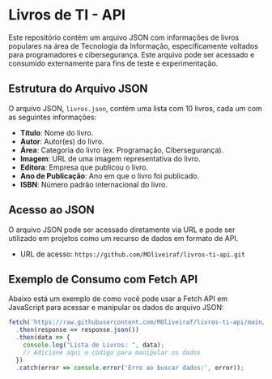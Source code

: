 # Livros de TI - API

Este repositório contém um arquivo JSON com informações de livros populares na área de Tecnologia da Informação, especificamente voltados para programadores e cibersegurança. Este arquivo pode ser acessado e consumido externamente para fins de teste e experimentação.

## Estrutura do Arquivo JSON

O arquivo JSON, `livros.json`, contém uma lista com 10 livros, cada um com as seguintes informações:

- **Título**: Nome do livro.
- **Autor**: Autor(es) do livro.
- **Área**: Categoria do livro (ex. Programação, Cibersegurança).
- **Imagem**: URL de uma imagem representativa do livro.
- **Editora**: Empresa que publicou o livro.
- **Ano de Publicação**: Ano em que o livro foi publicado.
- **ISBN**: Número padrão internacional do livro.

## Acesso ao JSON

O arquivo JSON pode ser acessado diretamente via URL e pode ser utilizado em projetos como um recurso de dados em formato de API.

- URL de acesso: `https://github.com/MOliveiraf/livros-ti-api.git`

## Exemplo de Consumo com Fetch API

Abaixo está um exemplo de como você pode usar a Fetch API em JavaScript para acessar e manipular os dados do arquivo JSON:

```javascript
fetch('https://raw.githubusercontent.com/MOliveiraf/livros-ti-api/main/livros.json')
  .then(response => response.json())
  .then(data => {
    console.log("Lista de Livros: ", data);
    // Adicione aqui o código para manipular os dados
  })
  .catch(error => console.error('Erro ao buscar dados:', error));